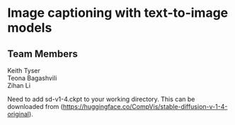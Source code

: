 # Image captioning with text-to-image models

## Team Members
Keith Tyser <br />
Teona Bagashvili <br />
Zihan Li

Need to add sd-v1-4.ckpt to your working directory. This can be downloaded from (https://huggingface.co/CompVis/stable-diffusion-v-1-4-original).
